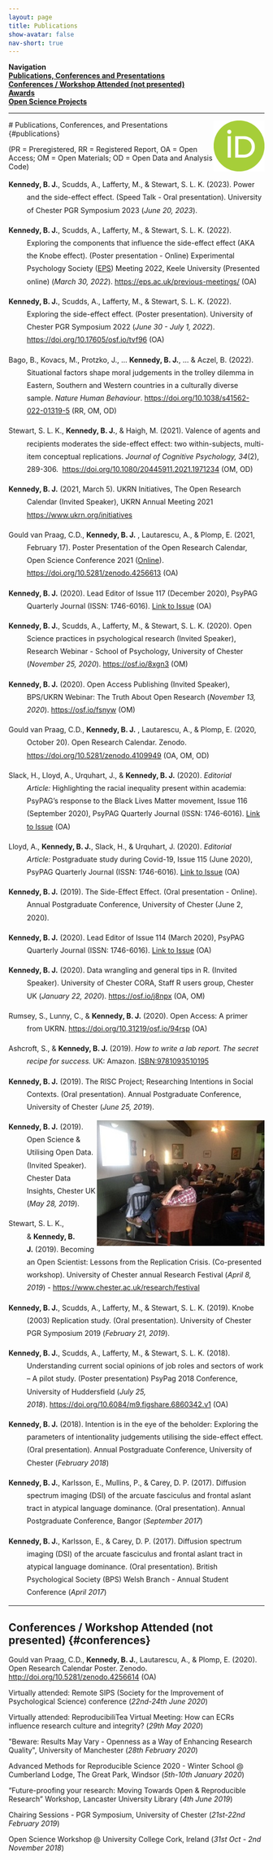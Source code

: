 ```yaml
---
layout: page
title: Publications
show-avatar: false
nav-short: true
---
```

**Navigation**  
**[Publications, Conferences and Presentations](#publications)**  
**[Conferences / Workshop Attended (not presented)](#conferences)**  
**[Awards](/awards)**  
**[Open Science Projects](https://bradleykennedy.co.uk/open-science/#OSF)**  

--- 

<p><a title="My ORCID iD" href="https://orcid.org/0000-0003-4636-2210" target="_blank" rel="noopener"><img style="float: right;" src="/assets/img/logos/ORCIDiD_icon.png" alt="ORCID iD" width="100" height="100" /></a></p>
# Publications, Conferences, and Presentations {#publications}  

(PR = Preregistered, RR = Registered Report, OA = Open Access; OM = Open Materials; OD = Open Data and Analysis Code)  

<div style="padding-left: 36px; text-indent: -36px; line-height: 1.8; overflow-wrap: break-word; word-wrap: break-word; -webkit-hypens: auto; -ms-hyphens: auto; -moz-hyphens: auto; hyphens: auto;">
<p><strong>Kennedy, B. J.</strong>, Scudds, A., Lafferty, M., &amp; Stewart, S. L. K. (2023). Power and the side-effect effect. (Speed Talk - Oral presentation). University of Chester PGR Symposium 2023 (<em>June 20, 2023</em>).</p>
<p><strong>Kennedy, B. J.</strong>, Scudds, A., Lafferty, M., &amp; Stewart, S. L. K. (2022). Exploring the components that influence the side-effect effect (AKA the Knobe effect). (Poster presentation - Online) Experimental Psychology Society (<a href="https://eps.ac.uk/" target="_blank" rel="noopener">EPS</a>) Meeting 2022, Keele University (Presented online) (<em>March 30, 2022</em>).&nbsp;<a href="https://eps.ac.uk/previous-meetings/" target="_blank" rel="noopener">https://eps.ac.uk/previous-meetings/</a>&nbsp;(OA)</p>
<p><strong>Kennedy, B. J.</strong>, Scudds, A., Lafferty, M., &amp; Stewart, S. L. K. (2022). Exploring the side-effect effect. (Poster presentation). University of Chester PGR Symposium 2022 (<em>June 30 - July 1, 2022</em>). <a href="https://doi.org/10.17605/osf.io/tvf96" target="_blank" rel="noopener">https://doi.org/10.17605/osf.io/tvf96</a> (OA)</p>
<p>Bago, B., Kovacs, M., Protzko, J., ...&nbsp;<strong>Kennedy, B. J.</strong>, ... & Aczel, B. (2022). Situational factors shape moral judgements in the trolley dilemma in Eastern, Southern and Western countries in a culturally diverse sample. <em>Nature Human Behaviour</em>. <a href="https://doi.org/10.1038/s41562-022-01319-5" target="_blank" rel="noopener">https://doi.org/10.1038/s41562-022-01319-5</a> (RR, OM, OD)</p>
<p>Stewart, S. L. K.,&nbsp;<strong>Kennedy, B. J.</strong>, &amp; Haigh, M. (2021). Valence of agents and recipients moderates the side-effect effect: two within-subjects, multi-item conceptual replications. <em>Journal of Cognitive Psychology, 34</em>(2), 289-306.&nbsp; <a href="https://doi.org/10.1080/20445911.2021.1971234" target="_blank" rel="noopener">https://doi.org/10.1080/20445911.2021.1971234</a> (OM, OD)</p>
<p><strong>Kennedy, B. J.</strong> (2021, March 5). UKRN Initiatives, The Open Research Calendar (Invited Speaker), UKRN Annual Meeting 2021 <a href="https://www.ukrn.org/initiatives/" target="_blank" rel="noopener">https://www.ukrn.org/initiatives</a></p>
<p>Gould van Praag, C.D.,&nbsp;<strong>Kennedy, B. J.</strong> , Lautarescu, A., &amp; Plomp, E. (2021, February 17). Poster Presentation of the Open Research Calendar, Open Science Conference 2021 (<a href="https://osc2021.cventevents.com/event/edaaff56-a01b-4d78-8041-ac2b1aab00be/summary" target="_blank" rel="noopener">Online</a>). <a href="https://doi.org/10.5281/zenodo.4256613" target="_blank" rel="noopener">https://doi.org/10.5281/zenodo.4256613</a>&nbsp;(OA)</p>
<p><strong>Kennedy, B. J.</strong>&nbsp;(2020). Lead Editor of Issue 117 (December 2020), PsyPAG Quarterly Journal (ISSN: 1746-6016).&nbsp;<a href="http://www.psypag.co.uk/wp-content/uploads/2020/12/PsyPag-117-WEB.pdf" target="_blank" rel="noopener">Link to Issue</a>&nbsp;(OA)</p>
<p><strong>Kennedy, B. J.</strong>, Scudds, A., Lafferty, M., &amp; Stewart, S. L. K. (2020). Open Science practices in psychological research (Invited Speaker), Research Webinar - School of Psychology, University of Chester (<em>November 25, 2020</em>). <a href="https://osf.io/8xgn3/" target="_blank" rel="noopener">https://osf.io/8xgn3</a>&nbsp;(OM)</p>
<p><strong>Kennedy, B. J.</strong> (2020). Open Access Publishing (Invited Speaker), BPS/UKRN Webinar: The Truth About Open Research (<em>November 13, 2020</em>). <a href="https://osf.io/fsnyw/" target="_blank" rel="noopener">https://osf.io/fsnyw</a> (OM)</p>
<p>Gould van Praag, C.D.,&nbsp;<strong>Kennedy, B. J.</strong> , Lautarescu, A., &amp; Plomp, E. (2020, October 20). Open Research Calendar. Zenodo. <a href="https://doi.org/10.5281/zenodo.4109949" target="_blank" rel="noopener">https://doi.org/10.5281/zenodo.4109949</a>&nbsp;(OA, OM, OD)</p>
<p>Slack, H., Lloyd, A., Urquhart, J., &amp;&nbsp;<strong>Kennedy, B. J.</strong>&nbsp;(2020).&nbsp;<em>Editorial Article:</em>&nbsp;Highlighting the racial inequality present within academia: PsyPAG&rsquo;s response to the Black Lives Matter movement, Issue 116 (September 2020), PsyPAG Quarterly Journal (ISSN: 1746-6016).&nbsp;<a href="http://www.psypag.co.uk/wp-content/uploads/2020/09/PsyPag-116-WEB.pdf" target="_blank" rel="noopener">Link to Issue</a>&nbsp;(OA)</p>
<p>Lloyd, A.,&nbsp;<strong>Kennedy, B. J.</strong>, Slack, H., &amp; Urquhart, J. (2020).&nbsp;<em>Editorial Article:</em>&nbsp;Postgraduate study during Covid-19, Issue 115 (June 2020), PsyPAG Quarterly Journal (ISSN: 1746-6016).&nbsp;<a href="http://www.psypag.co.uk/wp-content/uploads/2020/06/PsyPAG-115-June.pdf" target="_blank" rel="noopener">Link to Issue</a>&nbsp;(OA)</p>
<p><strong>Kennedy, B. J.</strong>&nbsp;(2019). The Side-Effect Effect. (Oral presentation - Online). Annual Postgraduate Conference, University of Chester (June 2, 2020).</p>
<p><strong>Kennedy, B. J.</strong>&nbsp;(2020). Lead Editor of Issue 114 (March 2020), PsyPAG Quarterly Journal (ISSN: 1746-6016).&nbsp;<a href="http://www.psypag.co.uk/wp-content/uploads/2020/03/PsyPag-114-1.pdf" target="_blank" rel="noopener">Link to Issue</a>&nbsp;(OA)</p>
<p><strong>Kennedy, B. J.</strong>&nbsp;(2020). Data wrangling and general tips in R. (Invited Speaker). University of Chester CORA, Staff R users group, Chester UK (<em>January 22, 2020</em>).&nbsp;<a href="https://osf.io/j8npx/" target="_blank" rel="noopener">https://osf.io/j8npx</a>&nbsp;(OA, OM)</p>
<p>Rumsey, S., Lunny, C., &amp;&nbsp;<strong>Kennedy, B. J.</strong>&nbsp;(2020). Open Access: A primer from UKRN.&nbsp;<a href="https://doi.org/10.31219/osf.io/94rsp" target="_blank" rel="noopener">https://doi.org/10.31219/osf.io/94rsp</a>&nbsp;(OA)</p>
<p>Ashcroft, S., &amp;&nbsp;<strong>Kennedy, B. J.</strong>&nbsp;(2019).&nbsp;<em>How to write a lab report. The secret recipe for success.</em>&nbsp;UK: Amazon.&nbsp;<a href="https://www.amazon.co.uk/dp/B07QJD7TJR/ref=cm_sw_em_r_mt_dp_U_AKCTCb6X7P882" target="_blank" rel="noopener">ISBN:9781093510195</a></p>
<p><strong>Kennedy, B. J.</strong>&nbsp;(2019). The RISC Project; Researching Intentions in Social Contexts. (Oral presentation). Annual Postgraduate Conference, University of Chester (<em>June 25, 2019</em>).</p>
<p><img style="float: right;" src="/assets/img/ChesterDataInsights.jpg" alt="Chester Data Insights Talk" width="330" height="247" /></p>
<p><strong>Kennedy, B. J.</strong>&nbsp;(2019). Open Science &amp; Utilising Open Data. (Invited Speaker). Chester Data Insights, Chester UK (<em>May 28, 2019</em>).</p>
<p>Stewart, S. L. K., &amp;&nbsp;<strong>Kennedy, B. J.</strong>&nbsp;(2019). Becoming an Open Scientist: Lessons from the Replication Crisis. (Co-presented workshop). University of Chester annual Research Festival (<em>April 8, 2019</em>) -&nbsp;<a href="https://www.chester.ac.uk/research/festival" target="_blank" rel="noopener">https://www.chester.ac.uk/research/festival</a></p>
<p><strong>Kennedy, B. J.</strong>, Scudds, A., Lafferty, M., &amp; Stewart, S. L. K. (2019). Knobe (2003) Replication study. (Oral presentation). University of Chester PGR Symposium 2019 (<em>February 21, 2019</em>).</p>
<p><strong>Kennedy, B. J.</strong>, Scudds, A., Lafferty, M., &amp; Stewart, S. L. K. (2018). Understanding current social opinions of job roles and sectors of work &ndash; A pilot study. (Poster presentation) PsyPag 2018 Conference, University of Huddersfield (<em>July 25, 2018</em>).&nbsp;<a href="https://doi.org/10.6084/m9.figshare.6860342.v1" target="_blank" rel="noopener">https://doi.org/10.6084/m9.figshare.6860342.v1</a>&nbsp;(OA)</p>
<p><strong>Kennedy, B. J.</strong>&nbsp;(2018). Intention is in the eye of the beholder: Exploring the parameters of intentionality judgements utilising the side-effect effect. (Oral presentation). Annual Postgraduate Conference, University of Chester (<em>February 2018</em>)</p>
<p><strong>Kennedy, B. J.</strong>, Karlsson, E., Mullins, P., &amp; Carey, D. P. (2017). Diffusion spectrum imaging (DSI) of the arcuate fasciculus and frontal aslant tract in atypical language dominance. (Oral presentation). Annual Postgraduate Conference, Bangor (<em>September 2017</em>)</p>
<p><strong>Kennedy, B. J.</strong>, Karlsson, E., &amp; Carey, D. P. (2017). Diffusion spectrum imaging (DSI) of the arcuate fasciculus and frontal aslant tract in atypical language dominance. (Oral presentation). British Psychological Society (BPS) Welsh Branch - Annual Student Conference (<em>April 2017</em>)</p>
</div>

---

## Conferences / Workshop Attended (not presented)  {#conferences}  
Gould van Praag, C.D., **Kennedy, B. J.**, Lautarescu, A., & Plomp, E. (2020). Open Research Calendar Poster. Zenodo. <http://doi.org/10.5281/zenodo.4256614> (OA)  

Virtually attended: Remote SIPS (Society for the Improvement of Psychological Science) conference (*22nd-24th June 2020*)  

Virtually attended: ReproducibiliTea Virtual Meeting: How can ECRs influence research culture and integrity? (*29th May 2020*)  

"Beware: Results May Vary - Openness as a Way of Enhancing Research Quality", University of Manchester (*28th February 2020*)   

Advanced Methods for Reproducible Science 2020 - Winter School @ Cumberland Lodge, The Great Park, Windsor (*5th-10th January 2020*)  

“Future-proofing your research: Moving Towards Open & Reproducible Research” Workshop, Lancaster University Library (*4th June 2019*)

Chairing Sessions - PGR Symposium, University of Chester (*21st-22nd February 2019*)

Open Science Workshop @ University College Cork, Ireland (*31st Oct - 2nd November 2018*)  
